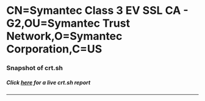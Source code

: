 # CN=Symantec Class 3 EV SSL CA - G2,OU=Symantec Trust Network,O=Symantec Corporation,C=US
### Snapshot of crt.sh
##### Click [here](https://crt.sh/?q=Serial_5152AC11ECE91963954385BD7ACB2D9E) for a live crt.sh report

---
